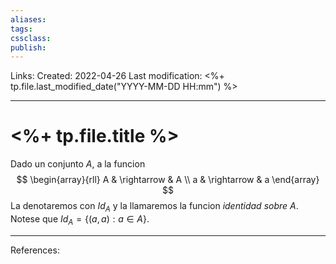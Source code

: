 ```yaml
---
aliases: 
tags: 
cssclass: 
publish: 
---
```


Links: 
Created: 2022-04-26
Last modification: <%+ tp.file.last_modified_date("YYYY-MM-DD HH:mm") %>

---
# <%+ tp.file.title %>
Dado un conjunto $A$, a la funcion
$$
\begin{array}{rll}
A & \rightarrow & A \\ 
a & \rightarrow & a
\end{array}
$$
La denotaremos con $Id_{A}$ y la llamaremos la funcion $\textit{identidad sobre } A$. 
Notese que $Id_{A}=\{(a,a):a\in A\}$.

---
References: 
